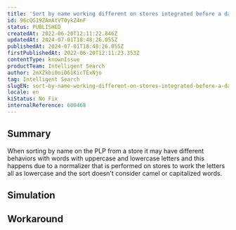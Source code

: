 ```yaml
---
title: 'Sort by name working different on stores integrated before a date'
id: 96cQG19ZAmAtVT0ykZ4nF
status: PUBLISHED
createdAt: 2022-06-20T12:11:22.846Z
updatedAt: 2024-07-01T18:48:26.055Z
publishedAt: 2024-07-01T18:48:26.055Z
firstPublishedAt: 2022-06-20T12:11:23.353Z
contentType: knownIssue
productTeam: Intelligent Search
author: 2mXZkbi0oi061KicTExNjo
tag: Intelligent Search
slugEN: sort-by-name-working-different-on-stores-integrated-before-a-date
locale: en
kiStatus: No Fix
internalReference: 600468
---
```


## Summary


When sorting by name on the PLP from a store it may have different behaviors with words with uppercase and lowercase letters and this happens due to a normalizer that is performed on stores to work the letters all as lowercase and the sort doesn't consider camel or capitalized words.



## Simulation



## Workaround



